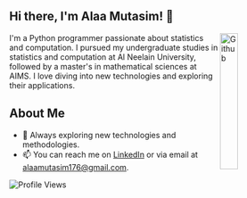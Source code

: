 
## Hi there, I'm Alaa Mutasim! 👋
<img width="25%" align="right" alt="Github" src="https://user-images.githubusercontent.com/48678280/88862734-4903af80-d201-11ea-968b-9c939d88a37c.gif" />

I'm a Python programmer passionate about statistics and computation. I pursued my undergraduate studies in statistics and computation at Al Neelain University, followed by a master's in mathematical sciences at AIMS. I love diving into new technologies and exploring their applications.

## About Me
- 🌱 Always exploring new technologies and methodologies.
- 📫 You can reach me on [LinkedIn](https://www.linkedin.com/in/alaa-mohammed-50bb7718a/) or via email at alaamutasim176@gmail.com.

![Profile Views](https://komarev.com/ghpvc/?username=gpy1234&style=flat-square&color=blue)

<!--
